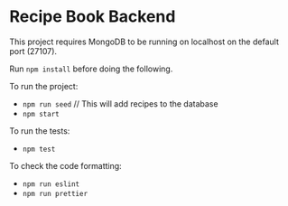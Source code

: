 # Recipe Book Backend

This project requires MongoDB to be running on localhost on the default port (27107).

Run `npm install` before doing the following.

To run the project:

- `npm run seed` // This will add recipes to the database
- `npm start`

To run the tests:

- `npm test`

To check the code formatting:

- `npm run eslint`
- `npm run prettier`
